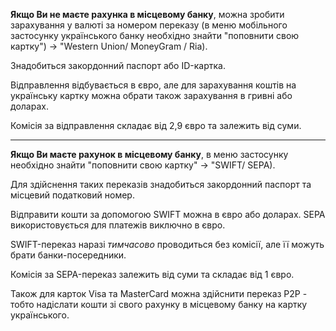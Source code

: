 **Якщо Ви не маєте рахунка в місцевому банку**, можна зробити зарахування у валюті за номером переказу (в меню мобільного застосунку українського банку необхідно знайти "поповнити свою картку") → "Western Union/ MoneyGram / Ria).

Знадобиться закордонний паспорт або ID-картка. 

Відправлення відбувається в євро, але для зарахування коштів на українську картку можна обрати також зарахування в гривні або доларах.

Комісія за відправлення складає від 2,9 євро та залежить від суми.

***

**Якщо Ви маєте рахунок в місцевому банку**, в меню застосунку необхідно знайти "поповнити свою картку" → "SWIFT/ SEPA). 

Для здійснення таких переказів знадобиться закордонний паспорт та місцевий податковий номер.

Відправити кошти за допомогою SWIFT можна в євро або доларах. SEPA використовується для платежів виключно в євро.

SWIFT-переказ наразі *тимчасово* проводиться без комісії, але її можуть брати банки-посередники.

Комісія за SEPA-переказ залежить від суми та складає від 1 євро.

<section>

Також для карток Visa та MasterCard можна здійснити переказ P2P - тобто надіслати кошти зі свого рахунку в місцевому банку на картку українського.
</section>

